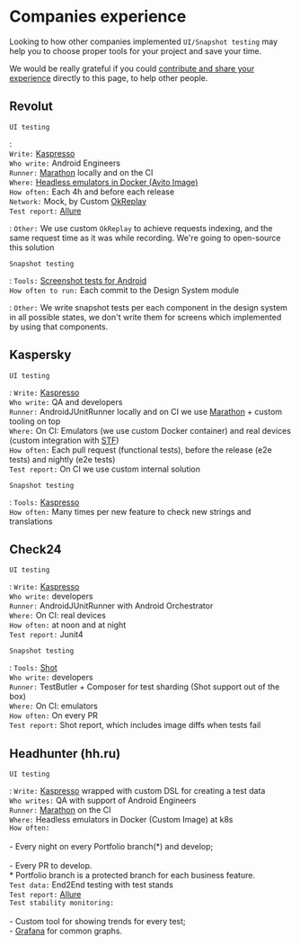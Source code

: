 # Companies experience

Looking to how other companies implemented `UI/Snapshot testing` may help you to choose proper tools for your project
and save your time.

We would be really grateful if you
could [contribute and share your experience](https://android-ui-testing.github.io/Cookbook/home/contribution) directly
to this page, to help other people.

## Revolut

`UI testing`

:   
`Write:` [Kaspresso](https://github.com/KasperskyLab/Kaspresso) <br>
`Who write:` Android Engineers<br>
`Runner:` [Marathon](https://android-ui-testing.github.io/Cookbook/practices/test_runners_review/#21-marathon) locally and on the CI <br>
`Where:` [Headless emulators in Docker (Avito Image)](https://hub.docker.com/r/avitotech/android-emulator-29) <br>
`How often:` Each 4h and before each release <br>
`Network:` Mock, by Custom [OkReplay](https://github.com/airbnb/okreplay) <br>
`Test report:` [Allure](http://allure.qatools.ru/)<br>

: `Other:` We use custom `OkReplay` to achieve requests indexing, and the same request time as it was while recording.
We're going to open-source this solution

`Snapshot testing`

:   `Tools:` [Screenshot tests for Android](https://github.com/facebook/screenshot-tests-for-android) <br>
`How often to run:`  Each commit to the Design System module

: `Other:` We write snapshot tests per each component in the design system in all possible states, we don't write them
for screens which implemented by using that components.



## Kaspersky

`UI testing`


: `Write:` [Kaspresso](https://github.com/KasperskyLab/Kaspresso) <br>
`Who write:` QA and developers<br>
`Runner:` AndroidJUnitRunner locally and on CI we use [Marathon](https://github.com/MarathonLabs/marathon) + custom tooling on top <br>
`Where:` On CI: Emulators (we use custom Docker container) and real devices (custom integration with [STF](https://github.com/openstf/stf)) <br>
`How often:` Each pull request (functional tests), before the release (e2e tests) and nightly (e2e tests) <br>
`Test report:` On CI we use custom internal solution<br>

`Snapshot testing`

:   `Tools:` [Kaspresso](https://github.com/KasperskyLab/Kaspresso) <br>
`How often:` Many times per new feature to check new strings and translations



## Check24

`UI testing`


: `Write:` [Kaspresso](https://github.com/KasperskyLab/Kaspresso) <br>
`Who write:` developers<br>
`Runner:` AndroidJUnitRunner with Android Orchestrator <br>
`Where:` On CI: real devices <br>
`How often:` at noon and at night <br>
`Test report:` Junit4 <br>

`Snapshot testing`

:   `Tools:` [Shot](https://github.com/pedrovgs/Shot) <br>
`Who write:` developers<br>
`Runner:` TestButler + Composer for test sharding (Shot support out of the box) <br>
`Where:` On CI: emulators <br>
`How often:` On every PR <br>
`Test report:` Shot report, which includes image diffs when tests fail <br>

## Headhunter (hh.ru)

`UI testing`

: `Write:` [Kaspresso](https://github.com/KasperskyLab/Kaspresso) wrapped with custom DSL for creating a test data  <br> 
`Who writes:` QA with support of Android Engineers <br>
`Runner:` [Marathon](https://android-ui-testing.github.io/Cookbook/practices/test_runners_review/#21-marathon) on the CI <br>
`Where:` Headless emulators in Docker (Custom Image) at k8s <br>
`How often:` <br>  
        - Every night on every Portfolio branch(*) and develop; <br>  
        - Every PR to develop. <br>
        * Portfolio branch is a protected branch for each business feature. <br> 
`Test data:` End2End testing with test stands<br> 
`Test report:` [Allure](http://allure.qatools.ru/)<br>
`Test stability monitoring:`<br>  
        - Custom tool for showing trends for every test;<br> 
        - [Grafana](https://grafana.com/) for common graphs.<br> 
